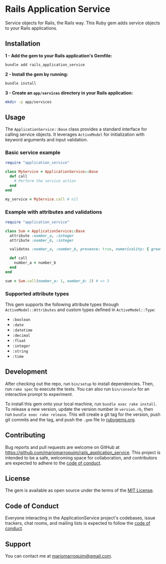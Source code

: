 # Rails Application Service

Service objects for Rails, the Rails way. This Ruby gem adds service objects to your Rails applications.

## Installation

**1 - Add the gem to your Rails application's Gemfile:**

```bash
bundle add rails_application_service
```

**2 - Install the gem by running:**

```bash
bundle install
```

**3 - Create an `app/services` directory in your Rails application:**

```bash
mkdir -p app/services
```

## Usage

The `ApplicationService::Base` class provides a standard interface for calling service objects. It leverages `ActiveModel` for initialization with keyword arguments and input validation.

### Basic service example

```ruby
require "application_service"

class MyService < ApplicationService::Base
  def call
    # Perform the service action
  end
end

my_service = MyService.call # nil
```

### Example with attributes and validations

```ruby
require "application_service"

class Sum < ApplicationService::Base
  attribute :number_a, :integer
  attribute :number_b, :integer

  validates :number_a, :number_b, presence: true, numericality: { greater_than: 0 }

  def call
    number_a + number_b
  end
end

sum = Sum.call(number_a: 1, number_b: 2) # => 3
```

### Supported attribute types

This gem supports the following attribute types through `ActiveModel::Attributes` and custom types defined in `ActiveModel::Type`:

- `:boolean`
- `:date`
- `:datetime`
- `:decimal`
- `:float`
- `:integer`
- `:string`
- `:time`

## Development

After checking out the repo, run `bin/setup` to install dependencies. Then, run `rake spec` to execute the tests. You can also run `bin/console` for an interactive prompt to experiment.

To install this gem onto your local machine, run `bundle exec rake install`. To release a new version, update the version number in `version.rb`, then run `bundle exec rake release`. This will create a git tag for the version, push git commits and the tag, and push the `.gem` file to [rubygems.org](https://rubygems.org).

## Contributing

Bug reports and pull requests are welcome on GitHub at https://github.com/mariomarroquim/rails_application_service. This project is intended to be a safe, welcoming space for collaboration, and contributors are expected to adhere to the [code of conduct](https://github.com/mariomarroquim/rails_application_service/blob/main/CODE_OF_CONDUCT.md).

## License

The gem is available as open source under the terms of the [MIT License](https://opensource.org/licenses/MIT).

## Code of Conduct

Everyone interacting in the ApplicationService project's codebases, issue trackers, chat rooms, and mailing lists is expected to follow the [code of conduct](https://github.com/mariomarroquim/rails_application_service/blob/main/CODE_OF_CONDUCT.md).

## Support

You can contact me at mariomarroquim@gmail.com.
